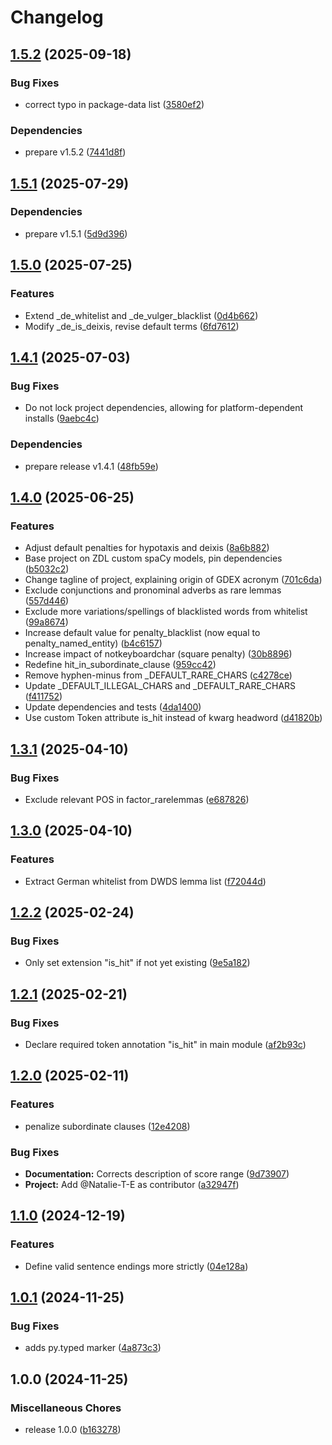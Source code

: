 # Changelog

## [1.5.2](https://github.com/zentrum-lexikographie/gdex/compare/v1.5.1...v1.5.2) (2025-09-18)


### Bug Fixes

* correct typo in package-data list ([3580ef2](https://github.com/zentrum-lexikographie/gdex/commit/3580ef2b95bcbbdb7c86c55afaab657998dc6250))


### Dependencies

* prepare v1.5.2 ([7441d8f](https://github.com/zentrum-lexikographie/gdex/commit/7441d8f76604afde9ebd492c88cef16e461e7f79))

## [1.5.1](https://github.com/zentrum-lexikographie/gdex/compare/v1.5.0...v1.5.1) (2025-07-29)


### Dependencies

* prepare v1.5.1 ([5d9d396](https://github.com/zentrum-lexikographie/gdex/commit/5d9d39602a8b941979378ed3456f786d1040cd98))

## [1.5.0](https://github.com/zentrum-lexikographie/gdex/compare/v1.4.1...v1.5.0) (2025-07-25)


### Features

* Extend _de_whitelist and _de_vulger_blacklist ([0d4b662](https://github.com/zentrum-lexikographie/gdex/commit/0d4b662ed9a5b72334a29fe7b0fec9b4e3badde4))
* Modify _de_is_deixis, revise default terms ([6fd7612](https://github.com/zentrum-lexikographie/gdex/commit/6fd7612559b953348a29eff1ab303bbdc19b1fee))

## [1.4.1](https://github.com/zentrum-lexikographie/gdex/compare/v1.4.0...v1.4.1) (2025-07-03)


### Bug Fixes

* Do not lock project dependencies, allowing for platform-dependent installs ([9aebc4c](https://github.com/zentrum-lexikographie/gdex/commit/9aebc4ce51af037b559e4bb297a560bde7b8a6da))


### Dependencies

* prepare release v1.4.1 ([48fb59e](https://github.com/zentrum-lexikographie/gdex/commit/48fb59efce0b428e036dc0778d0ff10485a10924))

## [1.4.0](https://github.com/zentrum-lexikographie/gdex/compare/v1.3.1...v1.4.0) (2025-06-25)


### Features

* Adjust default penalties for hypotaxis and deixis ([8a6b882](https://github.com/zentrum-lexikographie/gdex/commit/8a6b882c5e6f015b17de8695b4ef72a170ee8b5a))
* Base project on ZDL custom spaCy models, pin dependencies ([b5032c2](https://github.com/zentrum-lexikographie/gdex/commit/b5032c2018f8e04936f2216a50b1d1abeefafd26))
* Change tagline of project, explaining origin of GDEX acronym ([701c6da](https://github.com/zentrum-lexikographie/gdex/commit/701c6da2a121d272a61e64bb58e9e6e37d0bf4f0))
* Exclude conjunctions and pronominal adverbs as rare lemmas ([557d446](https://github.com/zentrum-lexikographie/gdex/commit/557d44640e6ec63457a8d91eb600be962112509e))
* Exclude more variations/spellings of blacklisted words from whitelist ([99a8674](https://github.com/zentrum-lexikographie/gdex/commit/99a8674d5e4ecaf44dcddc84ae3256c2124ec4f3))
* Increase default value for penalty_blacklist (now equal to penalty_named_entity) ([b4c6157](https://github.com/zentrum-lexikographie/gdex/commit/b4c61574308cb975ad09d5acaa6a9acb5616c61c))
* Increase impact of notkeyboardchar (square penalty) ([30b8896](https://github.com/zentrum-lexikographie/gdex/commit/30b8896bd630cb5dd99abd1eb3a47e53d48d190a))
* Redefine hit_in_subordinate_clause ([959cc42](https://github.com/zentrum-lexikographie/gdex/commit/959cc4208b6295e9f11239cbbdd8281cd0ac7560))
* Remove hyphen-minus from _DEFAULT_RARE_CHARS ([c4278ce](https://github.com/zentrum-lexikographie/gdex/commit/c4278ceed5b34298d68ec1c19e35392bd7be3b22))
* Update _DEFAULT_ILLEGAL_CHARS and _DEFAULT_RARE_CHARS ([f411752](https://github.com/zentrum-lexikographie/gdex/commit/f41175246213003be09a198804ebf187eec3600f))
* Update dependencies and tests ([4da1400](https://github.com/zentrum-lexikographie/gdex/commit/4da1400478b6178a25469433d50ee7e2c8ef89e5))
* Use custom Token attribute is_hit instead of kwarg headword ([d41820b](https://github.com/zentrum-lexikographie/gdex/commit/d41820b52d7654753d943f7002aab71d96d9d8e2))

## [1.3.1](https://github.com/zentrum-lexikographie/gdex/compare/v1.3.0...v1.3.1) (2025-04-10)


### Bug Fixes

* Exclude relevant POS in factor_rarelemmas ([e687826](https://github.com/zentrum-lexikographie/gdex/commit/e68782602515e7da88e8dd1819daf8676d5b2099))

## [1.3.0](https://github.com/zentrum-lexikographie/gdex/compare/v1.2.2...v1.3.0) (2025-04-10)


### Features

* Extract German whitelist from DWDS lemma list ([f72044d](https://github.com/zentrum-lexikographie/gdex/commit/f72044d02853c545275b7ee76d14f207c66498e1))

## [1.2.2](https://github.com/zentrum-lexikographie/gdex/compare/v1.2.1...v1.2.2) (2025-02-24)


### Bug Fixes

* Only set extension "is_hit" if not yet existing ([9e5a182](https://github.com/zentrum-lexikographie/gdex/commit/9e5a1822904598723e924f5c59a6016ce990e736))

## [1.2.1](https://github.com/zentrum-lexikographie/gdex/compare/v1.2.0...v1.2.1) (2025-02-21)


### Bug Fixes

* Declare required token annotation "is_hit" in main module ([af2b93c](https://github.com/zentrum-lexikographie/gdex/commit/af2b93c51b8522d85595e63468dcc8326a3e4e1e))

## [1.2.0](https://github.com/zentrum-lexikographie/gdex/compare/v1.1.0...v1.2.0) (2025-02-11)


### Features

* penalize subordinate clauses ([12e4208](https://github.com/zentrum-lexikographie/gdex/commit/12e4208d0ad27f33bcbc18b97a04d39edfcf9e00))


### Bug Fixes

* **Documentation:** Corrects description of score range ([9d73907](https://github.com/zentrum-lexikographie/gdex/commit/9d73907cbdba8bd64212190f69a4698f5f3ba99d))
* **Project:** Add @Natalie-T-E as contributor ([a32947f](https://github.com/zentrum-lexikographie/gdex/commit/a32947f17b3ede4e4c890f4590f36fc983eface8))

## [1.1.0](https://github.com/zentrum-lexikographie/gdex/compare/v1.0.1...v1.1.0) (2024-12-19)


### Features

* Define valid sentence endings more strictly ([04e128a](https://github.com/zentrum-lexikographie/gdex/commit/04e128a73f6f1aa658588d8798c4d3b8cf3b418c))

## [1.0.1](https://github.com/zentrum-lexikographie/gdex/compare/v1.0.0...v1.0.1) (2024-11-25)


### Bug Fixes

* adds py.typed marker ([4a873c3](https://github.com/zentrum-lexikographie/gdex/commit/4a873c374ef0c7cee8a8c29c686b5dd78186627f))

## 1.0.0 (2024-11-25)


### Miscellaneous Chores

* release 1.0.0 ([b163278](https://github.com/zentrum-lexikographie/gdex/commit/b163278bfcbbe11d7c87f63c0f16e44f183d6fa1))
